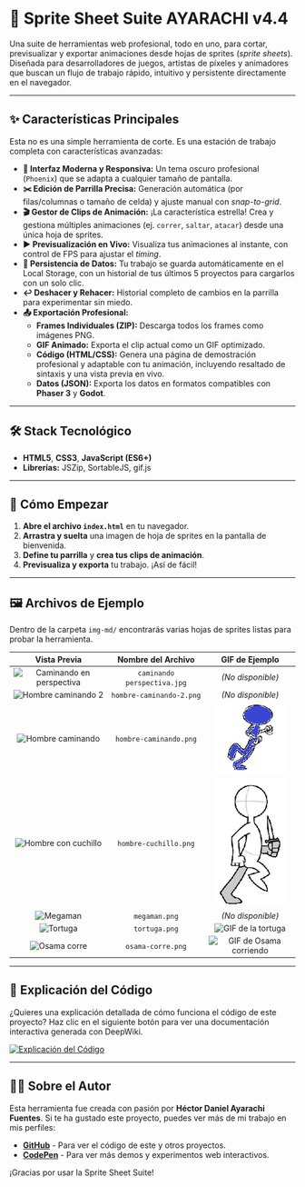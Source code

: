 # 🚀 Sprite Sheet Suite AYARACHI v4.4

<!-- Reemplaza la URL de arriba con una captura de pantalla atractiva de tu herramienta -->

Una suite de herramientas web profesional, todo en uno, para cortar, previsualizar y exportar animaciones desde hojas de sprites (*sprite sheets*). Diseñada para desarrolladores de juegos, artistas de píxeles y animadores que buscan un flujo de trabajo rápido, intuitivo y persistente directamente en el navegador.

---

## ✨ Características Principales

Esta no es una simple herramienta de corte. Es una estación de trabajo completa con características avanzadas:

*   **🎨 Interfaz Moderna y Responsiva:** Un tema oscuro profesional (`Phoenix`) que se adapta a cualquier tamaño de pantalla.
*   **✂️ Edición de Parrilla Precisa:** Generación automática (por filas/columnas o tamaño de celda) y ajuste manual con *snap-to-grid*.
*   **🎬 Gestor de Clips de Animación:** ¡La característica estrella! Crea y gestiona múltiples animaciones (ej. `correr`, `saltar`, `atacar`) desde una única hoja de sprites.
*   **▶️ Previsualización en Vivo:** Visualiza tus animaciones al instante, con control de FPS para ajustar el *timing*.
*   **💾 Persistencia de Datos:** Tu trabajo se guarda automáticamente en el Local Storage, con un historial de tus últimos 5 proyectos para cargarlos con un solo clic.
*   **↩️ Deshacer y Rehacer:** Historial completo de cambios en la parrilla para experimentar sin miedo.
*   **📤 Exportación Profesional:**
    *   **Frames Individuales (ZIP):** Descarga todos los frames como imágenes PNG.
    *   **GIF Animado:** Exporta el clip actual como un GIF optimizado.
    *   **Código (HTML/CSS):** Genera una página de demostración profesional y adaptable con tu animación, incluyendo resaltado de sintaxis y una vista previa en vivo.
    *   **Datos (JSON):** Exporta los datos en formatos compatibles con **Phaser 3** y **Godot**.

---

## 🛠️ Stack Tecnológico

*   **HTML5**, **CSS3**, **JavaScript (ES6+)**
*   **Librerías:** JSZip, SortableJS, gif.js

---

## 🚀 Cómo Empezar

1.  **Abre el archivo `index.html`** en tu navegador.
2.  **Arrastra y suelta** una imagen de hoja de sprites en la pantalla de bienvenida.
3.  **Define tu parrilla** y **crea tus clips de animación**.
4.  **Previsualiza y exporta** tu trabajo. ¡Así de fácil!

---

## 🖼️ Archivos de Ejemplo

Dentro de la carpeta `img-md/` encontrarás varias hojas de sprites listas para probar la herramienta.

| Vista Previa | Nombre del Archivo | GIF de Ejemplo |
| :---: | :---: | :---: |
| ![Caminando en perspectiva](https://raw.githubusercontent.com/HectorDanielAyarachiFuentes/Sprite-Sheet-Suite-v4.4-Dulce-/main/img-md/caminando%20perspectiva.jpg) | `caminando perspectiva.jpg` | *(No disponible)* |
| ![Hombre caminando 2](https://raw.githubusercontent.com/HectorDanielAyarachiFuentes/Sprite-Sheet-Suite-v4.4-Dulce-/main/img-md/hombre-caminando-2.png) | `hombre-caminando-2.png` | *(No disponible)* |
| ![Hombre caminando](https://raw.githubusercontent.com/HectorDanielAyarachiFuentes/Sprite-Sheet-Suite-v4.4-Dulce-/main/img-md/hombre-caminando.png) | `hombre-caminando.png` | ![GIF de Osama corriendo](https://github.com/HectorDanielAyarachiFuentes/Sprite-Sheet-Suite-v4.4-Dulce/blob/main/img-md/gifs/hombrecaminando.gif?raw=true) |
| ![Hombre con cuchillo](https://raw.githubusercontent.com/HectorDanielAyarachiFuentes/Sprite-Sheet-Suite-v4.4-Dulce-/main/img-md/hombre-cuchillo.png) | `hombre-cuchillo.png` | ![GIF de la tortuga](https://github.com/HectorDanielAyarachiFuentes/Sprite-Sheet-Suite-v4.4-Dulce/blob/main/img-md/gifs/hombrecaminandocuchillo.gif?raw=true) |
| ![Megaman](https://raw.githubusercontent.com/HectorDanielAyarachiFuentes/Sprite-Sheet-Suite-v4.4-Dulce-/main/img-md/megaman.png) | `megaman.png` | *(No disponible)* |
| ![Tortuga](https://raw.githubusercontent.com/HectorDanielAyarachiFuentes/Sprite-Sheet-Suite-v4.4-Dulce-/main/img-md/tortuga.png) | `tortuga.png` | ![GIF de la tortuga](https://raw.githubusercontent.com/HectorDanielAyarachiFuentes/Sprite-Sheet-Suite-v4.4-Dulce-/main/img-md/gifs/tortuga.gif) |
| ![Osama corre](https://raw.githubusercontent.com/HectorDanielAyarachiFuentes/Sprite-Sheet-Suite-v4.4-Dulce-/main/img-md/osama-corre.png) | `osama-corre.png` | ![GIF de Osama corriendo](https://raw.githubusercontent.com/HectorDanielAyarachiFuentes/Sprite-Sheet-Suite-v4.4-Dulce-/main/img-md/gifs/osama.gif) |

---

## 🧠 Explicación del Código

¿Quieres una explicación detallada de cómo funciona el código de este proyecto? Haz clic en el siguiente botón para ver una documentación interactiva generada con DeepWiki.

[![Explicación del Código](https://img.shields.io/badge/Explicación_del_Código-DeepWiki-blue?style=for-the-badge)](https://deepwiki.com/HectorDanielAyarachiFuentes/Sprite-Sheet-Suite-v4.4-Dulce)


---

## 👨‍💻 Sobre el Autor

Esta herramienta fue creada con pasión por **Héctor Daniel Ayarachi Fuentes**. Si te ha gustado este proyecto, puedes ver más de mi trabajo en mis perfiles:

*   **[GitHub](https://github.com/HectorDanielAyarachiFuentes)** - Para ver el código de este y otros proyectos.
*   **[CodePen](https://codepen.io/HectorDanielAyarachiFuentes)** - Para ver más demos y experimentos web interactivos.

¡Gracias por usar la Sprite Sheet Suite!
